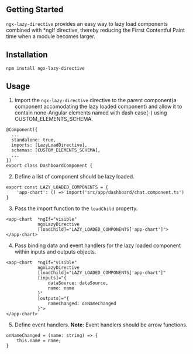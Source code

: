 ## Getting Started

`ngx-lazy-directive` provides an easy way to lazy load components combined with \*ngIf directive, thereby reducing the Firrst Contentful Paint time when a module becomes larger.

## Installation

```
npm install ngx-lazy-directive
```

## Usage

1. Import the `ngx-lazy-directive` directive to the parent component(a component accomodating the lazy loaded component) and allow it to contain none-Angular elements named with dash case(-) using CUSTOM_ELEMENTS_SCHEMA.

```
@Component({
  ...
  standalone: true,
  imports: [LazyLoadDirective],
  schemas: [CUSTOM_ELEMENTS_SCHEMA],
  ...
})
export class DashboardComponent {
```

2. Define a list of component should be lazy loaded.

```
export const LAZY_LOADED_COMPONENTS = {
	'app-chart': () => import('src/app/dashboard/chat.component.ts')
}
```

3. Pass the import function to the `loadChild` property.

```
<app-chart  *ngIf="visible"
      		ngxLazyDirective
      		[loadChild]="LAZY_LOADED_COMPONENTS['app-chart']">
</app-chart>
```

4. Pass binding data and event handlers for the lazy loaded component within inputs and outputs objects.

```
<app-chart  *ngIf="visible"
      		ngxLazyDirective
      		[loadChild]="LAZY_LOADED_COMPONENTS['app-chart']"
      		[inputs]="{
        		dataSource: dataSource,
        		name: name
      		}"
      		[outputs]="{
        		nameChanged: onNameChanged
      		}">
</app-chart>
```

5. Define event handlers.
   **Note**: Event handlers should be arrow functions.

```
onNameChanged = (name: string) => {
	this.name = name;
}
```
